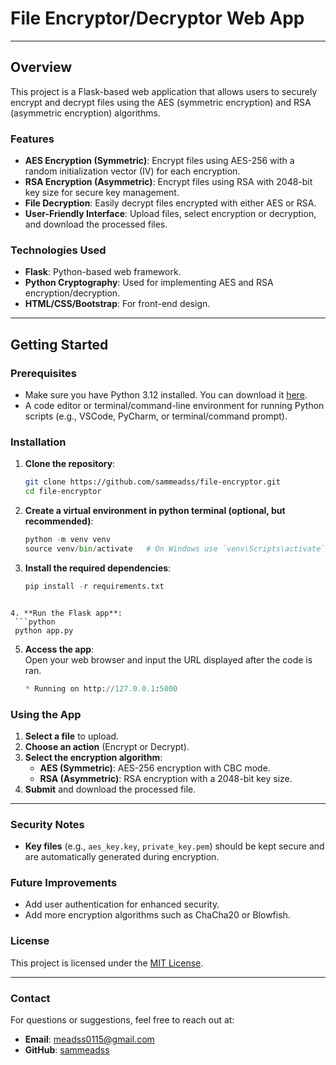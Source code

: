 # File Encryptor/Decryptor Web App

---

## Overview
This project is a Flask-based web application that allows users to securely encrypt and decrypt files using the AES (symmetric encryption) and RSA (asymmetric encryption) algorithms. 

### Features
- **AES Encryption (Symmetric)**: Encrypt files using AES-256 with a random initialization vector (IV) for each encryption.
- **RSA Encryption (Asymmetric)**: Encrypt files using RSA with 2048-bit key size for secure key management.
- **File Decryption**: Easily decrypt files encrypted with either AES or RSA.
- **User-Friendly Interface**: Upload files, select encryption or decryption, and download the processed files.
  
### Technologies Used
- **Flask**: Python-based web framework.
- **Python Cryptography**: Used for implementing AES and RSA encryption/decryption.
- **HTML/CSS/Bootstrap**: For front-end design.

---

## Getting Started

### Prerequisites
- Make sure you have Python 3.12 installed. You can download it [here](https://www.python.org/downloads/).  
- A code editor or terminal/command-line environment for running Python scripts (e.g., VSCode, PyCharm, or terminal/command prompt).

### Installation
1. **Clone the repository**:
   ```bash
   git clone https://github.com/sammeadss/file-encryptor.git
   cd file-encryptor
   ```

2. **Create a virtual environment in python terminal (optional, but recommended)**:
   ```python
   python -m venv venv
   source venv/bin/activate   # On Windows use `venv\Scripts\activate`
   ```

3. **Install the required dependencies**:
   ```python
   pip install -r requirements.txt
  ```
   
4. **Run the Flask app**:
   ```python
   python app.py
   ```

5. **Access the app**:  
   Open your web browser and input the URL displayed after the code is
   ran.
   ```python
   * Running on http://127.0.0.1:5000
   ```

### Using the App

1. **Select a file** to upload.
2. **Choose an action** (Encrypt or Decrypt).
3. **Select the encryption algorithm**:
   - **AES (Symmetric)**: AES-256 encryption with CBC mode.
   - **RSA (Asymmetric)**: RSA encryption with a 2048-bit key size.
4. **Submit** and download the processed file.

---

### Security Notes
- **Key files** (e.g., `aes_key.key`, `private_key.pem`) should be kept secure and are automatically generated during encryption. 

### Future Improvements
- Add user authentication for enhanced security.
- Add more encryption algorithms such as ChaCha20 or Blowfish.

### License
This project is licensed under the [MIT License](https://choosealicense.com/licenses/mit/).

---

### Contact

For questions or suggestions, feel free to reach out at:

- **Email**: meadss0115@gmail.com  
- **GitHub**: [sammeadss](https://github.com/sammeadss)
